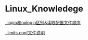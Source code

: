 # Linux_Knowledege

[   login和nologin区别&读取配置文件顺序](https://github.com/wangdongyu1989/Linux_Knowledege/blob/master/log%20shell%E5%92%8Cnolog%20shell%E5%8C%BA%E5%88%AB.md)

[   limits.conf文件说明](https://github.com/wangdongyu1989/Linux_Knowledege/blob/master/limits.conf%E6%96%87%E4%BB%B6%E8%AF%B4%E6%98%8E)
